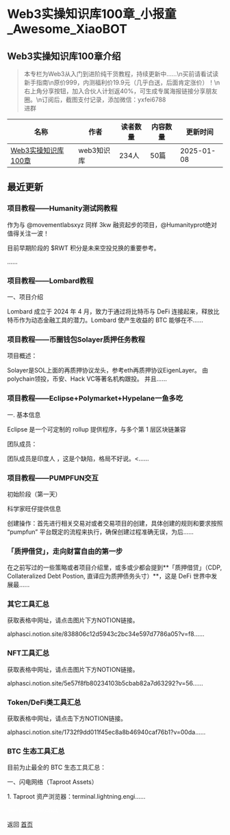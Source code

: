# Web3实操知识库100章_小报童_Awesome_XiaoBOT

## Web3实操知识库100章介绍
> 本专栏为Web3从入门到进阶纯干货教程，持续更新中……\n买前请看试读新手指南\n原价999，内测福利价19.9元（几乎白送，后面肯定涨价）！\n右上角分享按钮，加入合伙人计划返40%，可生成专属海报链接分享朋友圈。\n订阅后，截图支付记录，添加微信：yxfei6788  
进群  
  


|名称|作者|读者数量|内容数量|更新时间|
|---|---|---|---|---|
|[Web3实操知识库100章](https://xiaobot.net/p/brc20?refer=0b133df9-27dc-423b-8101-639049001c13)|web3知识库|234人|50篇|2025-01-08|

## 最近更新
### 项目教程——Humanity测试网教程

作为与 @movementlabsxyz 同样 3kw 融资起步的项目，@Humanityprot绝对值得关注一波！

目前早期阶段的 $RWT 积分是未来空投兑换的重要参考。

......

### 项目教程——Lombard教程

一、项目介绍

Lombard 成立于 2024 年 4 月，致力于通过将比特币与 DeFi 连接起来，释放比特币作为动态金融工具的潜力。Lombard 使产生收益的
BTC 能够在不......

### 项目教程——币圈钱包Solayer质押任务教程

项目概述：

Solayer是SOL上面的再质押协议龙头，参考eth再质押协议EigenLayer。 由polychain领投，币安、Hack VC等著名机构跟投。
并且......

### 项目教程——Eclipse+Polymarket+Hypelane一鱼多吃

一. 基本信息

Eclipse 是一个可定制的 rollup 提供程序，与多个第 1 层区块链兼容

团队成员：

团队成员是印度人 ，这是个缺陷，格局不好说。<......

### 项目教程——PUMPFUN交互

初始阶段（第一天）

科学家旺仔提供信息

创建操作：首先进行相关交易对或者交易项目的创建，具体创建的规则和要求按照 “pumpfun” 平台既定的流程来执行，确保创建过程准确无误，为后......

### 「质押借贷」，走向财富自由的第一步

在之前写过的一些策略或者项目介绍里，或多或少都会提到**「质押借贷」（CDP, Collateralized Debt Postion,
直译应为质押债务头寸）**，这是 DeFi 世界中发展最......

### 其它工具汇总

获取表格中网址，请点击图片下方NOTION链接。

alphasci.notion.site/838806c12d5943c2bc34e597d7786a05?v=f8......

### NFT工具汇总

获取表格中网址，请点击图片下方NOTION链接。

alphasci.notion.site/5e57f8fb80234103b5cbab82a7d63292?v=56......

### Token/DeFi类工具汇总

获取表格中网址，请点击下方NOTION链接。

alphasci.notion.site/1732f9dd011f45ec8a8b46940caf76b1?v=00da......

### BTC 生态工具汇总

目前为止最全的 BTC 生态工具汇总：

一、闪电网络（Taproot Assets）

1\. Taproot 资产浏览器：terminal.lightning.engi......


<a href="https://github.com/Reno9527/awesome-xiaobot" style="color: white; text-decoration: none;">awesome-xiaobot</a>

返回 [首页](../README.md)
